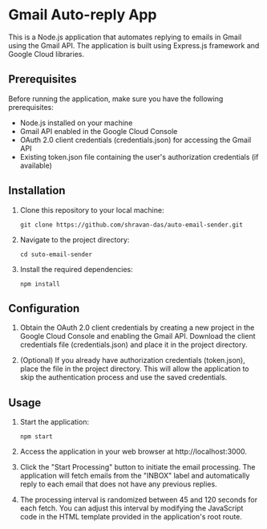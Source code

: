 # Gmail Auto-reply App

This is a Node.js application that automates replying to emails in Gmail using the Gmail API. The application is built using Express.js framework and Google Cloud libraries.

## Prerequisites

Before running the application, make sure you have the following prerequisites:

- Node.js installed on your machine
- Gmail API enabled in the Google Cloud Console
- OAuth 2.0 client credentials (credentials.json) for accessing the Gmail API
- Existing token.json file containing the user's authorization credentials (if available)

## Installation

1. Clone this repository to your local machine:

   ```shell
   git clone https://github.com/shravan-das/auto-email-sender.git
   ```

2. Navigate to the project directory:

   ```shell
   cd suto-email-sender
   ```

3. Install the required dependencies:

   ```shell
   npm install
   ```

## Configuration

1. Obtain the OAuth 2.0 client credentials by creating a new project in the Google Cloud Console and enabling the Gmail API. Download the client credentials file (credentials.json) and place it in the project directory.

2. (Optional) If you already have authorization credentials (token.json), place the file in the project directory. This will allow the application to skip the authentication process and use the saved credentials.

## Usage

1. Start the application:

   ```shell
   npm start
   ```

2. Access the application in your web browser at http://localhost:3000.

3. Click the "Start Processing" button to initiate the email processing. The application will fetch emails from the "INBOX" label and automatically reply to each email that does not have any previous replies.

4. The processing interval is randomized between 45 and 120 seconds for each fetch. You can adjust this interval by modifying the JavaScript code in the HTML template provided in the application's root route.

